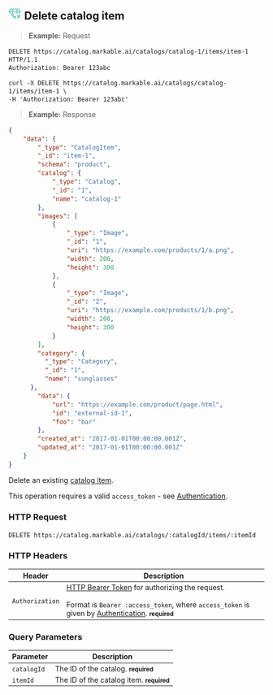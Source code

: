 
## <img src="images/delete-catalog-item_icon.png" alt="delete-catalog-item_icon" width="26px" height="auto"> Delete catalog item

> **Example:** Request

```http
DELETE https://catalog.markable.ai/catalogs/catalog-1/items/item-1 HTTP/1.1
Authorization: Bearer 123abc
```

```shell
curl -X DELETE https://catalog.markable.ai/catalogs/catalog-1/items/item-1 \
-H 'Authorization: Bearer 123abc'
```

> **Example:** Response

```json
{
	"data": {
	    "_type": "CatalogItem",
	    "_id": "item-1",
	    "schema": "product",
	    "catalog": {
	        "_type": "Catalog",
	        "_id": "1",
	        "name": "catalog-1"
	    },
	    "images": [
	        {
	            "_type": "Image",
	            "_id": "1",
	            "uri": "https://example.com/products/1/a.png",
	            "width": 200,
	            "height": 300
	        },
	        {
	            "_type": "Image",
	            "_id": "2",
	            "uri": "https://example.com/products/1/b.png",
	            "width": 200,
	            "height": 300
	        }
	    ],
	    "category": {
          "_type": "Category",
          "_id": "1",
          "name": "sunglasses"
      },
	    "data": {
            "url": "https://example.com/product/page.html",
	        "id": "external-id-1",
	        "foo": "bar"
	    },
	    "created_at": "2017-01-01T00:00:00.001Z",
	    "updated_at": "2017-01-01T00:00:00.001Z"
	}
}
```


Delete an existing [catalog item](#the-catalog-item-object).

<aside class="notice">
    This operation requires a valid <code>access_token</code> - see <a href="#authentication">Authentication</a>.
</aside>


### HTTP Request

`DELETE https://catalog.markable.ai/catalogs/:catalogId/items/:itemId`


### HTTP Headers

Header       		| Description
----------      	| ----------
`Authorization`     | [HTTP Bearer Token](https://tools.ietf.org/html/rfc6750) for authorizing the request. <br><br>Format is `Bearer :access_token`, where `access_token` is given by [Authentication](#authentication). **<small>required</small>**


### Query Parameters

Parameter       | Description
----------      | ----------
`catalogId`     | The ID of the catalog. **<small>required</small>**
`itemId`       	| The ID of the catalog item. **<small>required</small>**

